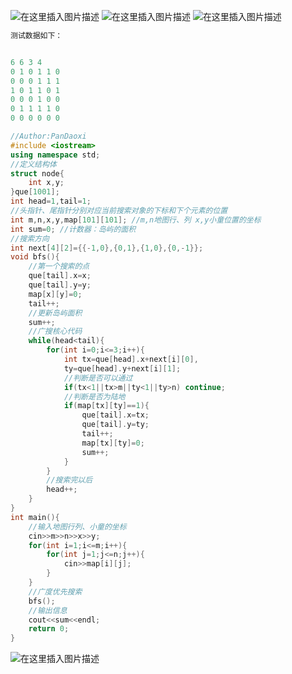 ![在这里插入图片描述](https://pic.2ge.org/cdn/?url=https://img-blog.csdnimg.cn/77051e21d14a45ac84cda4d17800d556.png)
![在这里插入图片描述](https://pic.2ge.org/cdn/?url=https://img-blog.csdnimg.cn/4ecf7128625f4b31afb85cb230f1acea.png?x-oss-process=image/watermark,type_ZHJvaWRzYW5zZmFsbGJhY2s,shadow_50,text_Q1NETiBA5r2Y6YGT54a5,size_20,color_FFFFFF,t_70,g_se,x_16)
![在这里插入图片描述](https://pic.2ge.org/cdn/?url=https://img-blog.csdnimg.cn/e5408bae6d5f470a8b18cc84d86133c4.png?x-oss-process=image/watermark,type_ZHJvaWRzYW5zZmFsbGJhY2s,shadow_50,text_Q1NETiBA5r2Y6YGT54a5,size_20,color_FFFFFF,t_70,g_se,x_16)

```cpp
测试数据如下：


6 6 3 4
0 1 0 1 1 0
0 0 0 1 1 1
1 0 1 1 0 1
0 0 0 1 0 0
0 1 1 1 1 0
0 0 0 0 0 0

```

```cpp
//Author:PanDaoxi 
#include <iostream>
using namespace std;
//定义结构体
struct node{
	int x,y;
}que[1001];
int head=1,tail=1; 
//头指针、尾指针分别对应当前搜索对象的下标和下个元素的位置
int m,n,x,y,map[101][101]; //m,n地图行、列 x,y小童位置的坐标
int sum=0; //计数器：岛屿的面积 
//搜索方向
int next[4][2]={{-1,0},{0,1},{1,0},{0,-1}}; 
void bfs(){
	//第一个搜索的点 
	que[tail].x=x;
	que[tail].y=y;
	map[x][y]=0;
	tail++;
	//更新岛屿面积
	sum++;
	//广搜核心代码
	while(head<tail){
		for(int i=0;i<=3;i++){
			int tx=que[head].x+next[i][0],
			ty=que[head].y+next[i][1];
			//判断是否可以通过
			if(tx<1||tx>m||ty<1||ty>n) continue;
			//判断是否为陆地
			if(map[tx][ty]==1){
				que[tail].x=tx;
				que[tail].y=ty;	
				tail++;
				map[tx][ty]=0;
				sum++;
			} 
		}
		//搜索完以后
		head++; 
	} 
}
int main(){
	//输入地图行列、小童的坐标 
	cin>>m>>n>>x>>y;
	for(int i=1;i<=m;i++){
		for(int j=1;j<=n;j++){
			cin>>map[i][j];
		}
	}
	//广度优先搜索
	bfs();
	//输出信息
	cout<<sum<<endl; 
	return 0;
} 
```

![在这里插入图片描述](https://pic.2ge.org/cdn/?url=https://img-blog.csdnimg.cn/2a25224d326748cf93cf98c6b2d0d327.png?x-oss-process=image/watermark,type_ZHJvaWRzYW5zZmFsbGJhY2s,shadow_50,text_Q1NETiBA5r2Y6YGT54a5,size_20,color_FFFFFF,t_70,g_se,x_16)

